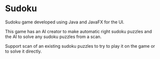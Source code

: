 # Sudoku
Sudoku game developed using Java and JavaFX for the UI.

This game has an AI creator to make automatic right sudoku puzzles and the AI to solve any sudoku puzzles from a scan.

Support scan of an existing sudoku puzzles to try to play it on the game or to solve it directly.

